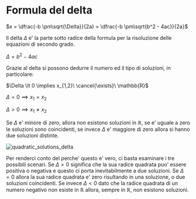 # Formula del delta  

$x = \dfrac{-b \pm\sqrt{\Delta}}{2a} = \dfrac{-b \pm\sqrt{b^2 - 4ac}}{2a}$  

Il delta $\Delta$ e' la parte sotto radice della formula per la risoluzione delle equazioni di secondo grado.  

$\Delta = b^2 - 4ac$  

Grazie al delta si possono dedurre il numero ed il tipo di soluzioni, in particolare:  

$\Delta \lt 0 \implies x_{1,2}\ \cancel{\exists}\ \mathbb{R}$  

$\Delta = 0 \implies x_1 = x_2$  

$\Delta \gt 0 \implies x_1 \neq x_2$  

Se $\Delta$ e' minore di zero, allora non esistono soluzioni in $\mathbb{R}$, se e' uguale a zero le soluzioni sono coincidenti, se invece $\Delta$ e' maggiore di zero allora si hanno due soluzioni distinte.  

![quadratic_solutions_delta](https://user-images.githubusercontent.com/7195133/226113074-02896bc5-eb9d-47f6-8bad-95772c80a49c.jpg)  

Per renderci conto del perche' questo e' vero, ci basta esaminare i tre possibili scenari. Se $\Delta \gt 0$ significa che la sua radice quadrata puo' essere positiva o negativa e questo ci porta inevitabilmente a due soluzioni. Se $\Delta = 0$ allora la sua radice quadrata e' zero risultando in una soluzione, o due soluzioni coincidenti. Se invece $\Delta \lt 0$ dato che la radice quadrata di un numero negativo non esiste in $\mathbb{R}$ allora, sempre in $\mathbb{R}$, non esistono soluzioni.  
